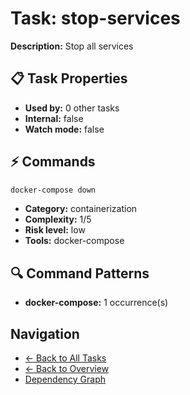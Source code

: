 # Task: stop-services

**Description:** Stop all services

## 📋 Task Properties

- **Used by:** 0 other tasks
- **Internal:** false
- **Watch mode:** false

## ⚡ Commands

```bash
docker-compose down
```

- **Category:** containerization
- **Complexity:** 1/5
- **Risk level:** low
- **Tools:** docker-compose

## 🔍 Command Patterns

- **docker-compose:** 1 occurrence(s)

## Navigation

- [← Back to All Tasks](../summaries/all-tasks.md)
- [← Back to Overview](../README.md)
- [Dependency Graph](dependency-graph.md)
